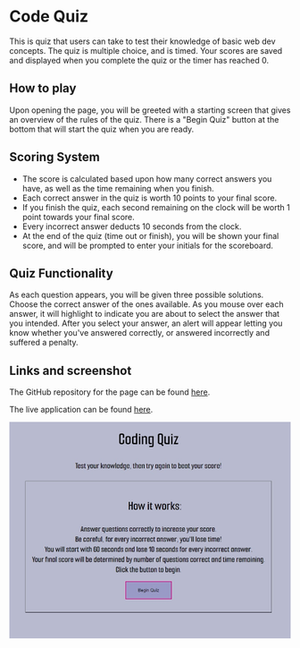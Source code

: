 # Code Quiz

This is quiz that users can take to test their knowledge of basic web dev concepts. The quiz is multiple choice, and is timed. Your scores are saved and displayed when you complete the quiz or the timer has reached 0. 

## How to play
Upon opening the page, you will be greeted with a starting screen that gives an overview of the rules of the quiz. There is a "Begin Quiz" button at the bottom that will start the quiz when you are ready.

## Scoring System
* The score is calculated based upon how many correct answers you have, as well as the time remaining when you finish. 
* Each correct answer in the quiz is worth 10 points to your final score.
* If you finish the quiz, each second remaining on the clock will be worth 1 point towards your final score. 
* Every incorrect answer deducts 10 seconds from the clock. 
* At the end of the quiz (time out or finish), you will be shown your final score, and will be prompted to enter your initials for the scoreboard. 

## Quiz Functionality
As each question appears, you will be given three possible solutions. Choose the correct answer of the ones available. As you mouse over each answer, it will highlight to indicate you are about to select the answer that you intended. After you select your answer, an alert will appear letting you know whether you've answered correctly, or answered incorrectly and suffered a penalty. 

## Links and screenshot
The GitHub repository for the page can be found [here](https://github.com/auscarter17/Code-Challenge). 

The live application can be found [here](https://auscarter17.github.io/Code-Quiz/).

![screenshot of webpage](/assets/images/codequizscreenshot.jpg)